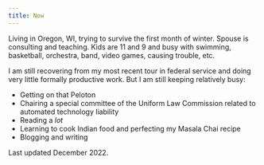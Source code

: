 ```yaml
---
title: Now
---
```


Living in Oregon, WI, trying to survive the first month of winter. Spouse is consulting and teaching. Kids are 11 and 9 and busy with swimming, basketball, orchestra, band, video games, causing trouble, etc.

I am still recovering from my most recent tour in federal service and doing very little formally productive work. But I am still keeping relatively busy:

- Getting on that Peloton
- Chairing a special committee of the Uniform Law Commission related to automated technology liability
- Reading a *lot*
- Learning to cook Indian food and perfecting my Masala Chai recipe
- Blogging and writing

Last updated December 2022.
